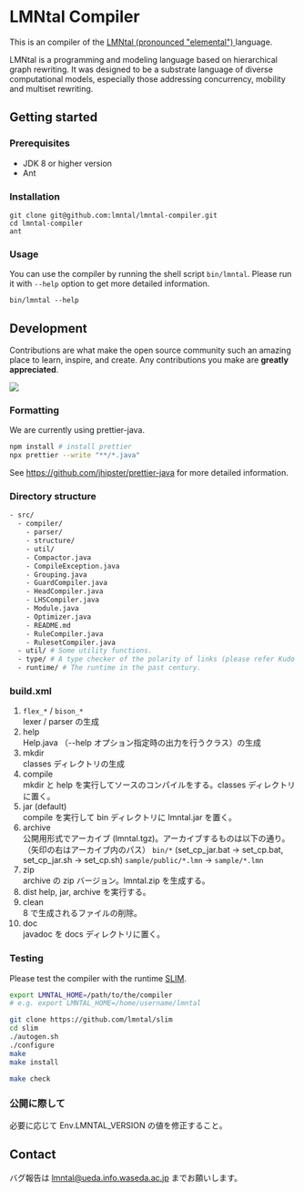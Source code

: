 # LMNtal Compiler

This is an compiler of the
[LMNtal (pronounced "elemental") ](https://www.ueda.info.waseda.ac.jp/lmntal) language.

LMNtal is a programming and modeling language
based on hierarchical graph rewriting.
It was designed to be a substrate language of diverse computational models,
especially those addressing concurrency,
mobility and multiset rewriting.

## Getting started

### Prerequisites

- JDK 8 or higher version
- Ant

### Installation

```
git clone git@github.com:lmntal/lmntal-compiler.git
cd lmntal-compiler
ant
```

### Usage

You can use the compiler by running the shell script `bin/lmntal`.
Please run it with `--help` option to get more detailed information.

```
bin/lmntal --help
```

## Development

Contributions are what make the open source community
such an amazing place to learn, inspire, and create.
Any contributions you make are **greatly appreciated**.

<img src = "https://contrib.rocks/image?repo=lmntal/lmntal-compiler"/>

### Formatting

We are currently using prettier-java.

```sh
npm install # install prettier
npx prettier --write "**/*.java"
```

See <https://github.com/jhipster/prettier-java> for more detailed information.

### Directory structure

```bash
- src/
  - compiler/
    - parser/
    - structure/
    - util/
    - Compactor.java
    - CompileException.java
    - Grouping.java
    - GuardCompiler.java
    - HeadCompiler.java
    - LHSCompiler.java
    - Module.java
    - Optimizer.java
    - README.md
    - RuleCompiler.java
    - RulesetCompiler.java
  - util/ # Some utility functions.
  - type/ # A type checker of the polarity of links (please refer Kudo's thesis).
  - runtime/ # The runtime in the past century.
```

### build.xml

1. `flex_*` / `bison_*`  
   lexer / parser の生成
2. help  
   Help.java （--help オプション指定時の出力を行うクラス）の生成
3. mkdir  
   classes ディレクトリの生成
4. compile  
   mkdir と help を実行してソースのコンパイルをする。classes ディレクトリに置く。
5. jar (default)  
   compile を実行して bin ディレクトリに lmntal.jar を置く。
6. archive  
   公開用形式でアーカイブ (lmntal.tgz)。アーカイブするものは以下の通り。（矢印の右はアーカイブ内のパス）
   `bin/*` (set_cp_jar.bat → set_cp.bat, set_cp_jar.sh → set_cp.sh)
   `sample/public/*.lmn` → `sample/*.lmn`
7. zip  
   archive の zip バージョン。lmntal.zip を生成する。
8. dist
   help, jar, archive を実行する。
9. clean  
   8 で生成されるファイルの削除。
10. doc  
    javadoc を docs ディレクトリに置く。

### Testing

Please test the compiler with the runtime [SLIM](https://github.com/lmntal/slim).

```bash
export LMNTAL_HOME=/path/to/the/compiler
# e.g. export LMNTAL_HOME=/home/username/lmntal

git clone https://github.com/lmntal/slim
cd slim
./autogen.sh
./configure
make
make install

make check
```

### 公開に際して

必要に応じて Env.LMNTAL_VERSION の値を修正すること。

## Contact

バグ報告は <lmntal@ueda.info.waseda.ac.jp> までお願いします。
